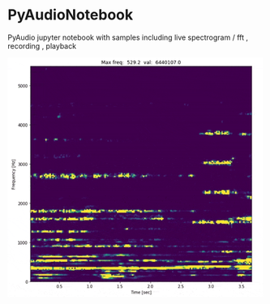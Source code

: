 # PyAudioNotebook
PyAudio jupyter notebook with samples including live spectrogram / fft , recording , playback

![Plot](spectro.gif)
